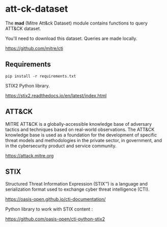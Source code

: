 # att-ck-dataset

The **mad** (Mitre Att&ck Dataset) module contains functions to query ATT&CK dataset.

You'll need to download this dataset. Queries are made locally.

https://github.com/mitre/cti

## Requirements

    pip install -r requirements.txt

STIX2 Python library.

https://stix2.readthedocs.io/en/latest/index.html

## ATT&CK

MITRE ATT&CK is a globally-accessible knowledge base of adversary tactics and techniques based on real-world observations. The ATT&CK knowledge base is used as a foundation for the development of specific threat models and methodologies in the private sector, in government, and in the cybersecurity product and service community.

https://attack.mitre.org

## STIX

Structured Threat Information Expression (STIX™) is a language and serialization format used to exchange cyber threat intelligence (CTI).

https://oasis-open.github.io/cti-documentation/

Python library to work with STIX content :

https://github.com/oasis-open/cti-python-stix2

